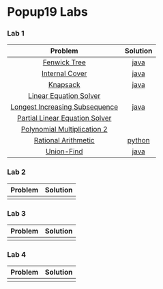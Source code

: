 Popup19 Labs
===

### Lab 1

| Problem | Solution |
| :---: | :---: |
| [Fenwick Tree](https://kth.kattis.com/problems/fenwick) | [java](src/main/java/se/kth/popup/fenwick/FenwickTree.java) |
| [Internal Cover](https://kth.kattis.com/problems/intervalcover) | [java](src/main/java/se/kth/popup/intervalcover/IntervalCover.java) |
| [Knapsack](https://kth.kattis.com/problems/knapsack) | [java](src/main/java/se/kth/popup/knapsack/Knapsack.java) |
| [Linear Equation Solver](https://kth.kattis.com/problems/equationsolver) |  |
| [Longest Increasing Subsequence](https://kth.kattis.com/problems/longincsubseq) | [java](src/main/java/se/kth/popup/longestsequence/LIS.java) |
| [Partial Linear Equation Solver](https://kth.kattis.com/problems/equationsolverplus) |  |
| [Polynomial Multiplication 2](https://kth.kattis.com/problems/polymul2) |  |
| [Rational Arithmetic](https://kth.kattis.com/problems/rationalarithmetic) | [python](Python/Lab%201/Rational%20Arithmetic/rational.py) |
| [Union-Find](https://kth.kattis.com/problems/unionfind) | [java](src/main/java/se/kth/popup/unionfind/UnionFindMain.java) |

### Lab 2

| Problem | Solution |
| :---: | :---: |
| []() |  |

### Lab 3

| Problem | Solution |
| :---: | :---: |
| []() |  |

### Lab 4

| Problem | Solution |
| :---: | :---: |
| []() |  |